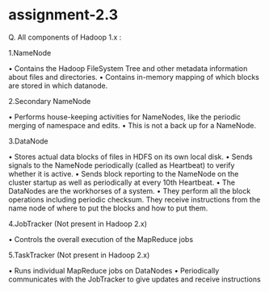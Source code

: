 # assignment-2.3

Q. All components of Hadoop 1.x :

1.NameNode

• Contains the Hadoop FileSystem Tree and other metadata information about files and directories.
• Contains in-memory mapping of which blocks are stored in which datanode.

2.Secondary NameNode

• Performs house-keeping activities for NameNodes, like the periodic merging of namespace and edits.
• This is not a back up for a NameNode.

3.DataNode

• Stores actual data blocks of files in HDFS on its own local disk.
• Sends signals to the NameNode periodically (called as Heartbeat) to verify whether it is active.
• Sends block reporting to the NameNode on the cluster startup as well as periodically at every 10th Heartbeat.
• The DataNodes are the workhorses of a system.
• They perform all the block operations including periodic checksum. They receive instructions from the name node of
where to put the blocks and how to put them.

4.JobTracker (Not present in Hadoop 2.x)

• Controls the overall execution of the MapReduce jobs

5.TaskTracker (Not present in Hadoop 2.x)

• Runs individual MapReduce jobs on DataNodes
• Periodically communicates with the JobTracker to give updates and receive instructions
